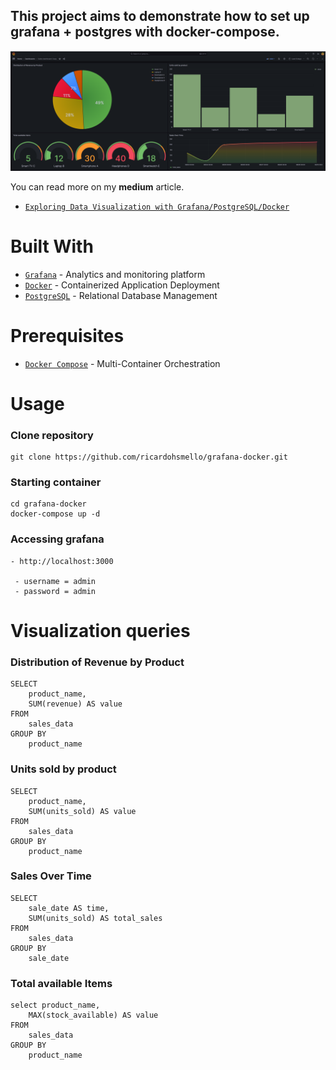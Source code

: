 ## This project aims to demonstrate how to set up grafana + postgres with docker-compose.
![](grafana/img/grafana-final-visualization.png)

You can read more on my <b>medium</b> article.

- [`Exploring Data Visualization with Grafana/PostgreSQL/Docker`](https://ricardohsmello.medium.com/exploring-data-visualization-with-grafana-postgresql-docker-7d9cb3fae5e9)

# Built With

- [`Grafana`](https://grafana.com/) - Analytics and monitoring platform
- [`Docker`](https://www.docker.com/) - Containerized Application Deployment
- [`PostgreSQL`](https://www.postgresql.org/) - Relational Database Management

# Prerequisites
- [`Docker Compose`](https://docs.docker.com/compose/) - Multi-Container Orchestration

# Usage 

### Clone repository
```
git clone https://github.com/ricardohsmello/grafana-docker.git
```

### Starting container
```
cd grafana-docker
docker-compose up -d
```

### Accessing grafana
```
- http://localhost:3000

 - username = admin
 - password = admin
```

# Visualization queries
### Distribution of Revenue by Product
```
SELECT
    product_name,
    SUM(revenue) AS value
FROM
    sales_data
GROUP BY
    product_name
```

### Units sold by product

```
SELECT
    product_name,
    SUM(units_sold) AS value
FROM
    sales_data
GROUP BY
    product_name

```

### Sales Over Time

```
SELECT
    sale_date AS time,
    SUM(units_sold) AS total_sales
FROM
    sales_data
GROUP BY
    sale_date
```

### Total available Items

```
select product_name,
    MAX(stock_available) AS value
FROM
    sales_data
GROUP BY
    product_name
```
